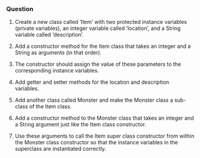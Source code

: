 <h3>Question</h3>

1.	Create a new class called ‘Item’ with two protected instance variables (private variables), an integer variable called ‘location’, and a String variable called ‘description’. 

2.	Add a constructor method for the Item class that takes an integer and a String as arguments (in that order). 

3.	The constructor should assign the value of these parameters to the corresponding instance variables. 

4.	Add getter and setter methods for the location and description variables. 

5.	Add another class called Monster and make the Monster class a sub-class of the Item class. 

6.	Add a constructor method to the Monster class that takes an integer and a String argument just like the Item class constructor. 

7.	Use these arguments to call the Item super class constructor from within the Monster class constructor so that the instance variables in the superclass are instantiated correctly.
